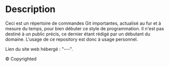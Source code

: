 # Description
Ceci est un répertoire de commandes Git importantes, actualisé au fur et à mesure du temps, pour bien débuter ce style de programmation.
Il n'est pas destiné à un public précis, ce dernier étant rédigé par un débutant du domaine.
L'usage de ce repository est donc à usage personnel.


Lien du site web hébergé : "---".

© Copyrighted